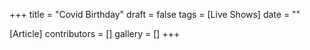 +++
title = "Covid Birthday"
draft = false
tags = [Live Shows]
date = ""

[Article]
contributors = []
gallery = []
+++